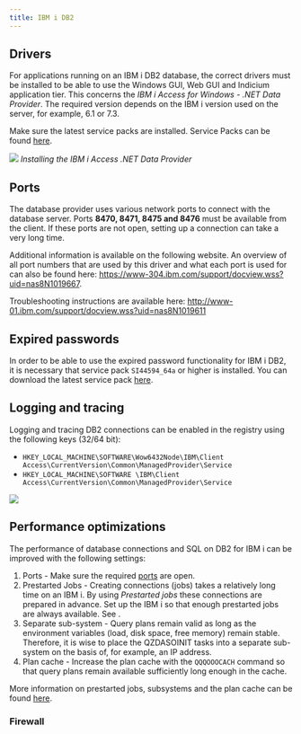 ```yaml
---
title: IBM i DB2
---
```


## Drivers

For applications running on an IBM i DB2 database, the correct drivers must be installed to be able to use the Windows GUI, Web GUI and Indicium application tier.
This concerns the *IBM i Access for Windows - .NET Data Provider*. The required version depends on the IBM i version used on the server, for example, 6.1 or 7.3.

Make sure the latest service packs are installed.
Service Packs can be found [here](https://www.ibm.com/developerworks/community/wikis/home?lang=en#!/wiki/IBM%20i%20Technology%20Updates/page/IBM%20i%20Access%20for%20Windows%20-%20Service%20Packs).

![](assets/deployment/fe29bbdd01abead14d6cce6b9e767dbf5c690267.png)
*Installing the IBM i Access .NET Data Provider*

## Ports

The database provider uses various network ports to connect with the database server. Ports **8470, 8471, 8475 and 8476**
must be available from the client. If these ports are not open, setting up a connection can take a very long time.

Additional information is available on the following website. An overview of all port numbers that are used by this
driver and what each port is used for can also be found here: <https://www-304.ibm.com/support/docview.wss?uid=nas8N1019667>.

Troubleshooting instructions are available here: <http://www-01.ibm.com/support/docview.wss?uid=nas8N1019611>

## Expired passwords

In order to be able to use the expired password functionality for IBM i DB2, it is necessary that service pack `SI44594_64a` or higher is
installed. You can download the latest service pack [here](https://www.ibm.com/developerworks/community/wikis/home?lang=en#!/wiki/IBM%20i%20Technology%20Updates/page/IBM%20i%20Access%20for%20Windows%20-%20Service%20Packs).

## Logging and tracing

Logging and tracing DB2 connections can be enabled in the registry using the following keys (32/64 bit):

- `HKEY_LOCAL_MACHINE\SOFTWARE\Wow6432Node\IBM\Client Access\CurrentVersion\Common\ManagedProvider\Service`
- `HKEY_LOCAL_MACHINE\SOFTWARE \IBM\Client Access\CurrentVersion\Common\ManagedProvider\Service`

![](assets/deployment/5703f3171005d6ee0923ddcaac6fb5b659bb307b.png)

## Performance optimizations

The performance of database connections and SQL on DB2 for IBM i can be improved with the following settings:

1. Ports - Make sure the required [ports](#ports) are open.
1. Prestarted Jobs - Creating connections (jobs) takes a relatively long time on an IBM i.
   By using *Prestarted jobs* these connections are prepared in advance.
   Set up the IBM i so that enough prestarted jobs are always available. See .
1. Separate sub-system - Query plans remain valid as long as the environment variables (load, disk space, free memory) remain stable.
   Therefore, it is wise to place the QZDASOINIT tasks into a separate sub-system on the basis of, for example, an IP address.
1. Plan cache - Increase the plan cache with the `QQQOOOCACH` command so that query plans remain available sufficiently long enough in the cache.

More information on prestarted jobs, subsystems and the plan cache can be found [here](http://pic.dhe.ibm.com/infocenter/iseries/v7r1m0/index.jsp?topic=%2Fddp%2Frbal1usepsj.htm).

### Firewall
